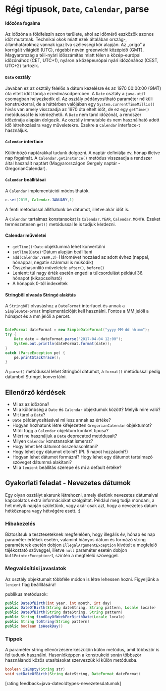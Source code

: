# Régi típusok, `Date`, `Calendar`, parse

#### Időzóna fogalma
Az időzóna a földfelszín azon területe, ahol az időmérő eszközök azonos időt mutatnak. Technikai okok miatt ezek általában ország-, államhatárokhoz vannak igazítva szélességi kör alapján. Az „origo” a korrigált világidő (UTC), régebbi nevén greenwichi középidő (GMT). Magyarország a téli-nyári időszámítás miatt télen a közép-európai időzónához (CET, UTC+1), nyáron a középeurópai nyári időzónához (CEST, UTC+2) tartozik. 

#### `Date` osztály

Javaban ez az osztály felelős a dátum kezelésre és az 1970 00:00:00 (GMT) óta eltelt időt tárolja ezredmásodpercben. A `Date` osztály a `java.util` csomagban helyezkedik el. Az osztály pédányosítható paraméter nélküli konstruktorral, de a háttérben valójában egy `System.currentTimeMillis()` hívás van amely visszaadja az 1970 óta eltelt időt, de ez egy `getTime()` metódussal le is kérdezhető.
A `Date` nem tárol időzónát, a rendszer időzónája alapján dolgozik. Az osztály immutable és nem használható adott idő létrehozására vagy műveletekre. Ezekre a `Calendar` interface-t használjuk.


#### `Calendar` interface

 Különböző naptárakkal tudunk dolgozni. A naptár definiálja  év, hónap illetve nap fogalmát. A `Calendar.getInstance()` metódus visszaadja a rendszer által használt naptárt (Magyarországon Gergely naptár - GregorianCalendar). 

#### `Calendar` beállításai
A `Calendar` implementációi módosíthatók.
 ```java
 c.set(2015, Calendar.JANUARY,1)
 ```
A fenti metódussal állíthatunk be dátumot, illetve akár időt is.

A `Calendar` tartalmaz konstansokat is `Calendar.YEAR`, `Calendar.MONTH`.  Ezeket természetesen `get()` metódussal le is tudjuk kérdezni. 

#### Calendar műveletei
*	`getTime()`-`Date` objektummá lehet konvertálni
*	`setTime(Date)`-Dátum alapján beállítani
*	`add(Calendar.YEAR,3)`-Háromévet hozzáad az adott évhez (nappal, hónappal, negatív számmal  is működik)
*	Összehasonlító műveletek: `after()`, `before()`
*	Lenient: túl nagy érték esetén engedi a túlcsordulást például 36. hónapot (kikapcsolható)
*	A hónapok 0-tól indexeltek

#### Stringből olvasás Stringé alakítás
A `Stringből` olvasáshoz a `DateFormat` interfacet és annak a `SimpleDateFormat` implementációját kell használni. Fontos a MM jelöli a hónapot és a mm jelöli a percet. 

```java

DateFormat dateFormat = new SimpleDateFormat("yyyy-MM-dd hh:mm");
try {
    Date date = dateFormat.parse("2017-04-04 12:00");
    System.out.println(dateFormat.format(date));
}
catch (ParseException pe) {
    pe.printStackTrace();
}
```
A `parse()` metódussal lehet Stringből dátumot, a `format()` metódussal pedig dátumból Stringet konvertálni. 



## Ellenőrző kérdések

* Mi az az időzóna?
* Mi a különbség a `Date` és `Calendar` objektumok között? Melyik mire való?
* Mit tárol a `Date`?
* `Date` példányosításával mi lesz annak az értéke?
* Hogyan hozhatunk létre kifejezetten `GregorianCalendar` objektumot? Mitől függ a `Calendar` objektum konkrét típusa?
* Miért ne használjuk a `Date` deprecated metódusait?
* Milyen `Calendar` konstansokat ismersz?
* Hogy lehet két dátumot összehasonlítani?
* Hogy lehet egy dátumot eltolni? (Pl. 5 napot hozzáadni?)
* Hogyan lehet dátumot formázni? Hogy lehet egy dátumot tartalmazó szöveget dátummá alakítani?
* Mi a `lenient` beállítás szerepe és mi a default értéke?

## Gyakorlati feladat - Nevezetes dátumok

Egy olyan osztályt akarunk létrehozni, amely életünk nevezetes dátumaival kapcsolatos extra információkat szolgáltat.
Például meg tudja mondani, a hét melyik napján születtünk, vagy akár csak azt,
hogy a nevezetes dátum hétköznapra vagy hétvégére esett. :)

### Hibakezelés

Biztosítsuk a teszteseteknek megfelelően, hogy illegális év, hónap és nap paraméter értékek esetén, valamint hiányos dátum és
formázó string paraméterek esetén dobjon `IllegalArgumentException` kivételt a megfelelő tájékoztató szöveggel,
illetve `null` paraméter esetén dobjon `NullPointerException`-t, szintén a megfelelő szöveggel.

### Megvalósítási javaslatok

Az osztály objektumait többféle módon is létre lehessen hozni.
Figyeljünk a `lenient` flag beállítására!

publikus metódusok:
```java
public DateOfBirth(int year, int month, int day)
public DateOfBirth(String dateString, String pattern, Locale locale)
public DateOfBirth(String dateString, String pattern)
public String findDayOfWeekForBirthDate(Locale locale)
public String toString(String pattern)
public boolean isWeekDay()
```
### Tippek

A paraméter string ellenőrzésére készüljön külön metódus, amit többször is fel tudunk használni.
Hasonlóképpen a konstrukció során többször használandó közös utasításokat szervezzük ki külön metódusba.

```java
boolean isEmpty(String str)
void setDateOfBirth(String dateString, DateFormat dateFormat)
```

[rating feedback=java-dateoldtypes-nevezetesdatumok]

